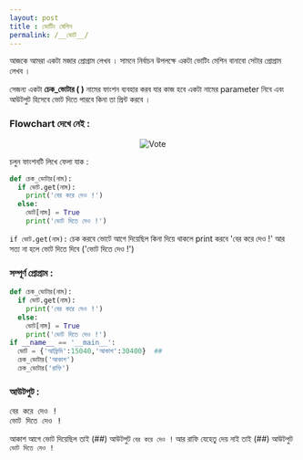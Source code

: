```yaml
---
layout: post
title : ভোটিং মেশিন
permalink: /__ভোট__/
---
```

আজকে আমরা একটা মজার প্রোগ্রাম লেখব । সামনে নির্বাচন উপলক্ষে একটা ভোটিং মেশিন বানাবো সেটার প্রোগ্রাম লেখব ।


সেজন্য একটা **চেক_ভোটার ( )** নামের ফাংশন ব্যবহার করব যার কাজ  হবে একটা নামের parameter নিবে এবং আউটপুট হিসেবে ভোট দিতে পারবে কিনা তা প্রিন্ট করবে ।

### Flowchart দেখে নেই :

<p align="center">
   <img src="https://user-images.githubusercontent.com/35966401/49138214-d26e2a80-f318-11e8-8790-6ce150cd5d87.png" alt="Vote" />
</p>

চলুন ফাংশনটি লিখে ফেলা যাক :

```py
def চেক_ভোটার(নাম):
  if ভোট.get(নাম):
    print('বের করে দেও !')
  else:
    ভোট[নাম] = True
    print('ভোট দিতে দেও !')
```
 `if ভোট.get(নাম):` চেক করবে ভোটে আগে দিয়েছিল কিনা দিয়ে থাকলে print করবে 'বের করে দেও !' আর সত্য না হলে ভোট দিতে দিবে ('ভোট দিতে দেও !')

### সম্পূর্ণ প্রোগ্রাম :
```py
def চেক_ভোটার(নাম):
  if ভোট.get(নাম):
    print('বের করে দেও !')
  else:
    ভোট[নাম] = True
    print('ভোট দিতে দেও !')
if __name__ == '__main__':
  ভোট = {'আফ্রিদি':15040,'আকাশ':30400}  ##
  চেক_ভোটার('আকাশ')
  চেক_ভোটার('রাফি')
```
### আউটপুট :
<pre>
বের করে দেও !
ভোট দিতে দেও !
</pre>

আকাশ আগে ভোট দিয়েছিল তাই (##) আউটপুট `বের করে দেও !` আর রাফি যেহেতু দেয় নাই তাই (##) আউটপুট `ভোট দিতে দেও !`
